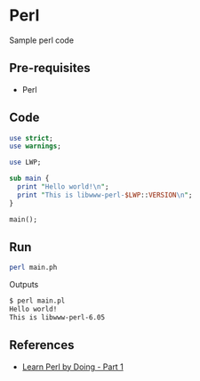# Perl

Sample perl code

## Pre-requisites

- Perl

## Code

```pl
use strict;
use warnings;

use LWP;

sub main {
  print "Hello world!\n";
  print "This is libwww-perl-$LWP::VERSION\n";
}

main();
```

## Run

```bash
perl main.ph
```

Outputs

```bash
$ perl main.pl
Hello world!
This is libwww-perl-6.05
```

## References

- [Learn Perl by Doing - Part 1](https://app.pluralsight.com/library/courses/learn-perl-by-doing-part1/table-of-contents)
